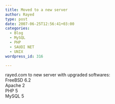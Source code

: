 ```yaml
---
title: Moved to a new server
author: Rayed
type: post
date: 2007-06-25T12:56:41+03:00
categories:
  - Blog
  - MySQL
  - PHP
  - SAUDI NET
  - UNIX
wordpress_id: 316

---
```

<p>rayed.com to new server with upgraded softwares:<br />
FreeBSD 6.2<br />
Apache 2<br />
PHP 5<br />
MySQL 5</p>
